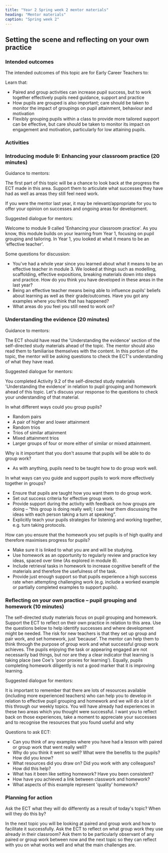 ```yaml
---
title: "Year 2 Spring week 2 mentor materials"
heading: "Mentor materials"
caption: "Spring week 2"
---
```


## Setting the scene and reflecting on your own practice

### Intended outcomes

The intended outcomes of this topic are for Early Career Teachers to:

Learn that:

- Paired and group activities can increase pupil success, but to work together effectively pupils need guidance, support and practice
- How pupils are grouped is also important; care should be taken to monitor the impact of groupings on pupil attainment, behaviour and motivation
- Flexibly grouping pupils within a class to provide more tailored support can be effective, but care should be taken to monitor its impact on engagement and motivation, particularly for low attaining pupils.

### Activities

### Introducing module 9: Enhancing your classroom practice (20 minutes)

Guidance to mentors:

The first part of this topic will be a chance to look back at the progress the ECT made in this area. Support them to articulate what successes they have had as well as areas they still feel need work.

If you were the mentor last year, it may be relevant/appropriate for you to offer your opinion on successes and ongoing areas for development.

Suggested dialogue for mentors:

Welcome to module 9 called 'Enhancing your classroom practice'. As you know, this module builds on your learning from Year 1, focusing on pupil grouping and tailoring. In Year 1, you looked at what it means to be an 'effective teacher'.

Some questions for discussion:

- You've had a whole year since you learned about what it means to be an effective teacher in module 3. We looked at things such as modelling, scaffolding, effective expositions, breaking materials down into steps and practice. How do you think you have developed in these areas in the last year?
- Being an effective teacher means being able to influence pupils' beliefs about learning as well as their grade/outcomes. Have you got any examples where you think that has happened?
- What areas do you feel you still need to work on?


### Understanding the evidence (20 minutes)

Guidance to mentors:

The ECT should have read the 'Understanding the evidence' section of the self-directed study materials ahead of the topic. The mentor should also read them to familiarise themselves with the content. In this portion of the topic, the mentor will be asking questions to check the ECT's understanding of what they have read.

Suggested dialogue for mentors:

You completed Activity 9.2 of the self-directed study materials 'Understanding the evidence' in relation to pupil grouping and homework ahead of this topic. Let's discuss your response to the questions to check your understanding of that material.

In what different ways could you group pupils?

- Random pairs
- A pair of higher and lower attainment
- Random trios
- Trios of similar attainment
- Mixed attainment trios
- Larger groups of four or more either of similar or mixed attainment.

Why is it important that you don't assume that pupils will be able to do group work?

- As with anything, pupils need to be taught how to do group work well.

In what ways can you guide and support pupils to work more effectively together in groups?

- Ensure that pupils are taught how you want them to do group work.
- Set out success criteria for effective group work.
- Provide support during the activity with feedback on how groups are doing – “this group is doing really well; I can hear them discussing the ideas with each person taking a turn at speaking”.
- Explicitly teach your pupils strategies for listening and working together, e.g. turn taking protocols.

How can you ensure that the homework you set pupils is of high quality and therefore maximises progress for pupils?

- Make sure it is linked to what you are and will be studying.
- Use homework as an opportunity to regularly review and practice key ideas, spaced over time (As explored in module 8).
- Include retrieval tasks in homework to increase cognitive benefit of the materials and therefore the usefulness of the task.
- Provide just enough support so that pupils experience a high success rate when attempting challenging work (e.g. include a worked example or partially completed examples to support pupils).

### Reflecting on your own practice – pupil grouping and homework (10 minutes)

The self-directed study materials focus on pupil grouping and homework. Support the ECT to reflect on their own practice in relation to this area. Use the questions below to help identify successes and where development might be needed. The risk for new teachers is that they set up group and pair work, and set homework, just 'because'. The mentor can help them to think through the purpose of group work and what successful group work achieves. The pupils enjoying the task or appearing engaged are not necessarily bad things, but nor are they a clear indicator that learning is taking place (see Coe's 'poor proxies for learning'). Equally, pupils completing homework diligently is not a good marker that it is improving learning.

Suggested dialogue for mentors:

It is important to remember that there are lots of resources available (including more experienced teachers) who can help you to develop in relation to effective pupil grouping and homework and we will do a lot of this through our weekly topics. You will have already had experiences in these two areas which you thought were successful. I want you to reflect back on those experiences, take a moment to appreciate your successes and to recognise the resources that you found useful and why

Questions to ask ECT:

- Can you think of any examples where you have had a lesson with paired or group work that went really well?
- Why do you think it went so well? What were the benefits to the pupils? How did you know?
- What resources did you draw on? Did you work with any colleagues? How did this help?
- What has it been like setting homework? Have you been consistent?
- How have you achieved a link between classwork and homework?
- What aspects of this example represent 'quality' homework?

### Planning for action

Ask the ECT what they will do differently as a result of today's topic? When will they do this by?

In the next topic you will be looking at paired and group work and how to facilitate it successfully. Ask the ECT to reflect on what group work they use already in their classroom? Ask them to be particularly observant of any paired or group work between now and the next topic so they can reflect with you on what works well and what the main challenges are.
